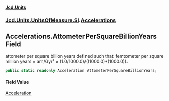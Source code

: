 #### [Jcd.Units](index.md 'index')

### [Jcd.Units.UnitsOfMeasure.SI](Jcd.Units.UnitsOfMeasure.SI.md 'Jcd.Units.UnitsOfMeasure.SI').[Accelerations](Accelerations.md 'Jcd.Units.UnitsOfMeasure.SI.Accelerations')

## Accelerations.AttometerPerSquareBillionYears Field

attometer per square billion years defined such that: femtometer per square million years = am/Gyr² ×
(1.0/1000.0)/((1000.0)*(1000.0)).

```csharp
public static readonly Acceleration AttometerPerSquareBillionYears;
```

#### Field Value

[Acceleration](Acceleration.md 'Jcd.Units.UnitTypes.Acceleration')